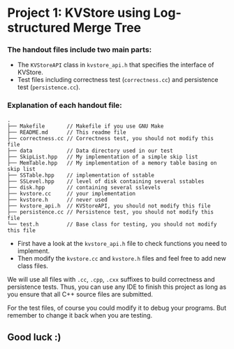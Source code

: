 # Project 1: KVStore using Log-structured Merge Tree


### The handout files include two main parts:

- The `KVStoreAPI` class in `kvstore_api.h` that specifies the interface of KVStore.
- Test files including correctness test (`correctness.cc`) and persistence test (`persistence.cc`).

### Explanation of each handout file:

```text
.
├── Makefile       // Makefile if you use GNU Make
├── README.md      // This readme file
├── correctness.cc // Correctness test, you should not modify this file
├── data           // Data directory used in our test
├── SkipList.hpp   // My implementation of a simple skip list
├── MemTable.hpp   // My implementation of a memory table basing on skip list
├── SSTable.hpp    // implementation of sstable
├── SSLevel.hpp    // level of disk containing several sstables
├── disk.hpp       // containing several sslevels
├── kvstore.cc     // your implementation
├── kvstore.h      // never used
├── kvstore_api.h  // KVStoreAPI, you should not modify this file
├── persistence.cc // Persistence test, you should not modify this file
└── test.h         // Base class for testing, you should not modify this file
```


- First have a look at the `kvstore_api.h` file to check functions you need to implement. 
- Then modify the `kvstore.cc` and `kvstore.h` files and feel free to add new class files.

We will use all files with `.cc`, `.cpp`, `.cxx` suffixes to build correctness and persistence tests. Thus, you can use any IDE to finish this project as long as you ensure that all C++ source files are submitted.

For the test files, of course you could modify it to debug your programs. But remember to change it back when you are testing.

## Good luck :)
